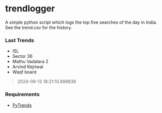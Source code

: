 # trendlogger
A simple python script which logs the top five searches of the day in India.<br>See the trend.csv for the history.<br>

<!-- Last Trends -->
### Last Trends
* ISL
* Sector 36
* Mathu Vadalara 2
* Arvind Kejriwal
* Waqf board
> 2024-09-13 18:21:10.899836

<!-- Requirements -->
### Requirements
* [PyTrends](https://github.com/dreyco676/pytrends)
